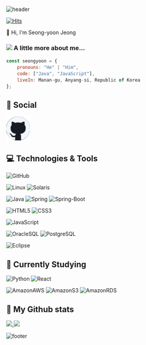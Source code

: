 ![header](https://capsule-render.vercel.app/api?color=gradient&customColorList=0,2,2,5,30&text=Hello%World!&animation=scaleIn)

[![Hits](https://hits.seeyoufarm.com/api/count/incr/badge.svg?url=https%3A%2F%2Fgithub.com%2Fyooning92%2Fyooning92&count_bg=%239D9E9A&title_bg=%23555555&icon=&icon_color=%23E7E7E7&title=hits&edge_flat=false)](https://hits.seeyoufarm.com)

👋 Hi, I'm Seong-yoon Jeong

### <img src="https://media.giphy.com/media/VgCDAzcKvsR6OM0uWg/giphy.gif" width="50"> A little more about me...

```javascript
const seongyoon = {
    pronouns: "He" | "Him",
    code: ["Java", "JavaScript"],
    liveIn: Manan-gu, Anyang-si, Republic of Korea
};
```

## 📨 Social
  [![GitHub](icons/github.png)](https://github.com/yooning92)

## 💻 Technologies & Tools
  ![GitHub](https://img.shields.io/badge/GitHub-181717?style=lat-square&logo=GitHub&logoColor=white)
  
  ![Linux](https://img.shields.io/badge/linux-FCC624?style=flat-square&logo=linux&logoColor=black)
  ![Solaris](https://img.shields.io/badge/Solaris-F80000?style=flat-square&logo=Oracle&logoColor=white)
  
  ![Java](https://img.shields.io/badge/Java-orange?style=flat-square&logo=Java)
  ![Spring](https://img.shields.io/badge/Spring-6DB33F?style=flat-square&logo=Spring&logoColor=white)
  ![Spring-Boot](https://img.shields.io/badge/SpringBoot-6DB33F?style=flat-square&logo=SpringBoot&logoColor=white)
  
  ![HTML5](https://img.shields.io/badge/-HTML5-E34F26?style=flat-square&logo=html5&logoColor=white)
  ![CSS3](https://img.shields.io/badge/-CSS3-1572B6?style=flat-square&logo=css3)
  
  ![JavaScript](https://img.shields.io/badge/-JavaScript-black?style=flat-square&logo=javascript)
  
  ![OracleSQL](https://img.shields.io/badge/OracleSQL-F80000?style=flat-square&logo=Oracle&logoColor=white)
  ![PostgreSQL](https://img.shields.io/badge/PostgreSQL-blue?style=flat-square&logo=PostgreSQL&logoColor=write)
  
  ![Eclipse](https://img.shields.io/badge/Eclipse-2C2255?style=flat-square&logo=Eclipse&logoColor=white)
  
## 🌱 Currently Studying
  ![Python](https://img.shields.io/badge/-Python-white?style=flat-square&logo=python)
  ![React](https://img.shields.io/badge/-React-white?style=flat-square&logo=react)
  
  ![AmazonAWS](https://img.shields.io/badge/-AmazonAWS-black?style=flat-square&logo=amazonaws&logoColor=yellow)
  ![AmazonS3](https://img.shields.io/badge/-AmazonS3-black?style=flat-square&logo=amazons3&logoColor=orange)
  ![AmazonRDS](https://img.shields.io/badge/-AmazonRDS-black?style=flat-square&logo=amazonrds&logoColor=white)
  
 

## 🔧 My Github stats
<p>
  <a href="https://github.com/yooning92">
    <img src="https://github-readme-stats.vercel.app/api/top-langs?username=yooning92&layout=compact&show_icons=true&show_owner=yooning92&hide_title=false&theme=gruvbox" />
  </a>
  <a href="https://github.com/yooning92">
    <img src="https://github-readme-stats.vercel.app/api/?username=yooning92&hide_title=false&show_icons=true&include_all_commits=ture&theme=gruvbox" />
  </a>
</p>

![footer](https://capsule-render.vercel.app/api?section=footer)
